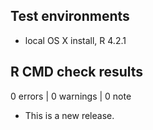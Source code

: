 ## Test environments
* local OS X install, R 4.2.1

## R CMD check results

0 errors | 0 warnings | 0 note

* This is a new release.
